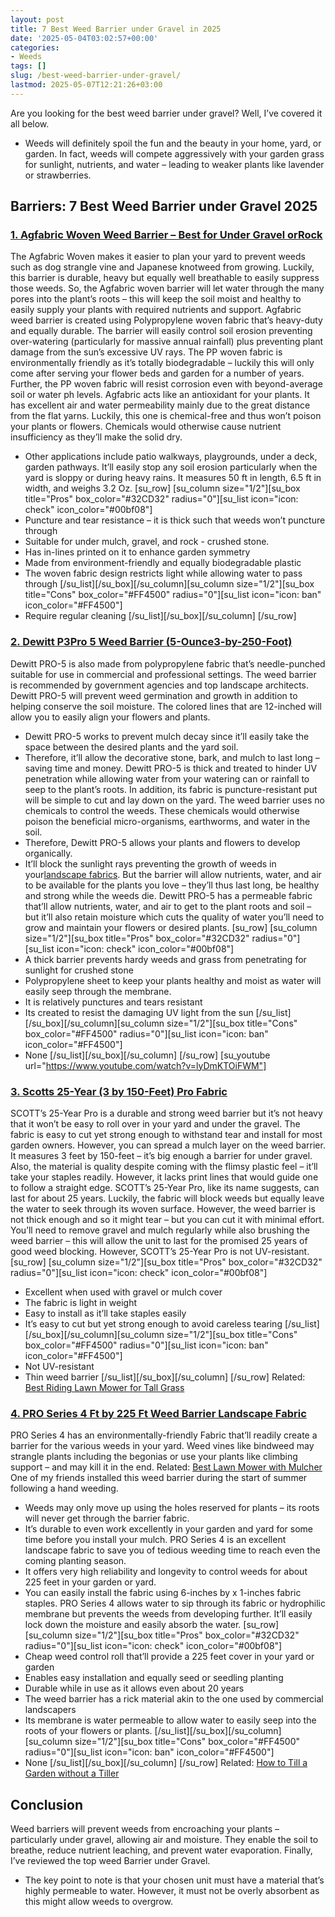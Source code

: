 ```yaml
---
layout: post
title: 7 Best Weed Barrier under Gravel in 2025
date: '2025-05-04T03:02:57+00:00'
categories:
- Weeds
tags: []
slug: /best-weed-barrier-under-gravel/
lastmod: 2025-05-07T12:21:26+03:00
---
```


Are you looking for the best weed barrier under gravel? Well, I’ve covered it all below.
- Weeds will definitely spoil the fun and the beauty in your home, yard, or garden.
In fact, weeds will compete aggressively with your garden grass for sunlight, nutrients, and water – leading to weaker plants like lavender or strawberries.
## Barriers: 7 Best Weed Barrier under Gravel 2025
### [1. Agfabric Woven Weed Barrier – Best for Under Gravel orRock](https://www.amazon.com/dp/B00ZU1Z2W0/?tag=p-policy-20)
The Agfabric Woven makes it easier to plan your yard to prevent weeds such as dog strangle vine and Japanese knotweed from growing.
Luckily, this barrier is durable, heavy but equally well breathable to easily suppress those weeds.
So, the Agfabric woven barrier will let water through the many pores into the plant’s roots – this will keep the soil moist and healthy to easily supply your plants with required nutrients and support.
Agfabric weed barrier is created using Polypropylene woven fabric that’s heavy-duty and equally durable.
The barrier will easily control soil erosion preventing over-watering (particularly for massive annual rainfall) plus preventing plant damage from the sun’s excessive UV rays.
The PP woven fabric is environmentally friendly as it’s totally biodegradable – luckily this will only come after serving your flower beds and garden for a number of years.
Further, the PP woven fabric will resist corrosion even with beyond-average soil or water ph levels.
Agfabric acts like an antioxidant for your plants. It has excellent air and water permeability mainly due to the great distance from the flat yarns.
Luckily, this one is chemical-free and thus won’t poison your plants or flowers. Chemicals would otherwise cause nutrient insufficiency as they’ll make the solid dry.
- Other applications include patio walkways, playgrounds, under a deck, garden pathways.
It’ll easily stop any soil erosion particularly when the yard is sloppy or during heavy rains. It measures 50 ft in length, 6.5 ft in width, and weighs 3.2 Oz.
[su_row] [su_column size="1/2"][su_box title="Pros" box_color="#32CD32" radius="0"][su_list icon="icon: check" icon_color="#00bf08"]
- Puncture and tear resistance – it is thick such that weeds won’t puncture through
- Suitable for under mulch, gravel, and rock - crushed stone.
- Has in-lines printed on it to enhance garden symmetry
- Made from environment-friendly and equally biodegradable plastic
- The woven fabric design restricts light while allowing water to pass through
[/su_list][/su_box][/su_column][su_column size="1/2"][su_box title="Cons" box_color="#FF4500" radius="0"][su_list icon="icon: ban" icon_color="#FF4500"]
- Require regular cleaning
[/su_list][/su_box][/su_column] [/su_row]
### [2. Dewitt P3Pro 5 Weed Barrier (5-Ounce3-by-250-Foot)](https://www.amazon.com/dp/B000UJVC3U/?tag=p-policy-20)
Dewitt PRO-5 is also made from polypropylene fabric that’s needle-punched suitable for use in commercial and professional settings.
The weed barrier is recommended by government agencies and top landscape architects.
Dewitt PRO-5 will prevent weed germination and growth in addition to helping conserve the soil moisture. The colored lines that are 12-inched will allow you to easily align your flowers and plants.
- Dewitt PRO-5 works to prevent mulch decay since it’ll easily take the space between the desired plants and the yard soil.
- Therefore, it’ll allow the decorative stone, bark, and mulch to last long – saving time and money.
Dewitt PRO-5 is thick and treated to hinder UV penetration while allowing water from your watering can or rainfall to seep to the plant’s roots.
In addition, its fabric is puncture-resistant put will be simple to cut and lay down on the yard.
The weed barrier uses no chemicals to control the weeds. These chemicals would otherwise poison the beneficial micro-organisms, earthworms, and water in the soil.
- Therefore, Dewitt PRO-5 allows your plants and flowers to develop organically.
- It’ll block the sunlight rays preventing the growth of weeds in your[landscape fabrics](https://extension.psu.edu/putting-an-end-to-my-landscape-fabric-nightmare).
But the barrier will allow nutrients, water, and air to be available for the plants you love – they’ll thus last long, be healthy and strong while the weeds die.
Dewitt PRO-5 has a permeable fabric that’ll allow nutrients, water, and air to get to the plant roots and soil – but it’ll also retain moisture which cuts the quality of water you’ll need to grow and maintain your flowers or desired plants.
[su_row] [su_column size="1/2"][su_box title="Pros" box_color="#32CD32" radius="0"][su_list icon="icon: check" icon_color="#00bf08"]
- A thick barrier prevents hardy weeds and grass from penetrating for sunlight for crushed stone
- Polypropylene sheet to keep your plants healthy and moist as water will easily seep through the membrane.
- It is relatively punctures and tears resistant
- Its created to resist the damaging UV light from the sun
[/su_list][/su_box][/su_column][su_column size="1/2"][su_box title="Cons" box_color="#FF4500" radius="0"][su_list icon="icon: ban" icon_color="#FF4500"]
- None
[/su_list][/su_box][/su_column] [/su_row]
[su_youtube url="https://www.youtube.com/watch?v=lyDmKTOiFWM"]
### [3. Scotts 25-Year (3 by 150-Feet) Pro Fabric](https://www.amazon.com/dp/B00LK2MJ9M/?tag=p-policy-20)
SCOTT’s 25-Year Pro is a durable and strong weed barrier but it’s not heavy that it won’t be easy to roll over in your yard and under the gravel.
The fabric is easy to cut yet strong enough to withstand tear and install for most garden owners. However, you can spread a mulch layer on the weed barrier.
It measures 3 feet by 150-feet – it’s big enough a barrier for under gravel.
Also, the material is quality despite coming with the flimsy plastic feel – it’ll take your staples readily. However, it lacks print lines that would guide one to follow a straight edge.
SCOTT’s 25-Year Pro, like its name suggests, can last for about 25 years. Luckily, the fabric will block weeds but equally leave the water to seek through its woven surface.
However, the weed barrier is not thick enough and so it might tear – but you can cut it with minimal effort.
You’ll need to remove gravel and mulch regularly while also brushing the weed barrier – this will allow the unit to last for the promised 25 years of good weed blocking. However, SCOTT’s 25-Year Pro is not UV-resistant.
[su_row] [su_column size="1/2"][su_box title="Pros" box_color="#32CD32" radius="0"][su_list icon="icon: check" icon_color="#00bf08"]
- Excellent when used with gravel or mulch cover
- The fabric is light in weight
- Easy to install as it’ll take staples easily
- It’s easy to cut but yet strong enough to avoid careless tearing
[/su_list][/su_box][/su_column][su_column size="1/2"][su_box title="Cons" box_color="#FF4500" radius="0"][su_list icon="icon: ban" icon_color="#FF4500"]
- Not UV-resistant
- Thin weed barrier
[/su_list][/su_box][/su_column] [/su_row]
Related:
[Best Riding Lawn Mower for Tall Grass](https://pestpolicy.com/best-riding-lawn-mower-for-tall-grass/)
### [4. PRO Series 4 Ft by 225 Ft Weed Barrier Landscape Fabric](https://www.amazon.com/dp/B00RGNW8PO/?tag=p-policy-20)
PRO Series 4 has an environmentally-friendly Fabric that’ll readily create a barrier for the various weeds in your yard.
Weed vines like bindweed may strangle plants including the begonias or use your plants like climbing support – and may kill it in the end.
Related:
[Best Lawn Mower with Mulcher](https://pestpolicy.com/best-lawn-mower-with-mulcher/)
One of my friends installed this weed barrier during the start of summer following a hand weeding.
- Weeds may only move up using the holes reserved for plants – its roots will never get through the barrier fabric.
- It’s durable to even work excellently in your garden and yard for some time before you install your mulch.
PRO Series 4 is an excellent landscape fabric to save you of tedious weeding time to reach even the coming planting season.
- It offers very high reliability and longevity to control weeds for about 225 feet in your garden or yard.
- You can easily install the fabric using 6-inches by x 1-inches fabric staples.
PRO Series 4 allows water to sip through its fabric or hydrophilic membrane but prevents the weeds from developing further. It’ll easily lock down the moisture and easily absorb the water.
[su_row] [su_column size="1/2"][su_box title="Pros" box_color="#32CD32" radius="0"][su_list icon="icon: check" icon_color="#00bf08"]
- Cheap weed control roll that’ll provide a 225 feet cover in your yard or garden
- Enables easy installation and equally seed or seedling planting
- Durable while in use as it allows even about 20 years
- The weed barrier has a rick material akin to the one used by commercial landscapers
- Its membrane is water permeable to allow water to easily seep into the roots of your flowers or plants.
[/su_list][/su_box][/su_column][su_column size="1/2"][su_box title="Cons" box_color="#FF4500" radius="0"][su_list icon="icon: ban" icon_color="#FF4500"]
- None
[/su_list][/su_box][/su_column] [/su_row]
Related:
[How to Till a Garden without a Tiller](https://pestpolicy.com/how-to-till-a-garden-without-a-tiller/)
## Conclusion
Weed barriers will prevent weeds from encroaching your plants – particularly under gravel, allowing air and moisture.
They enable the soil to breathe, reduce nutrient leaching, and prevent water evaporation. Finally, I’ve reviewed the top weed Barrier under Gravel.
- The key point to note is that your chosen unit must have a material that’s highly permeable to water.
However, it must not be overly absorbent as this might allow weeds to overgrow.
